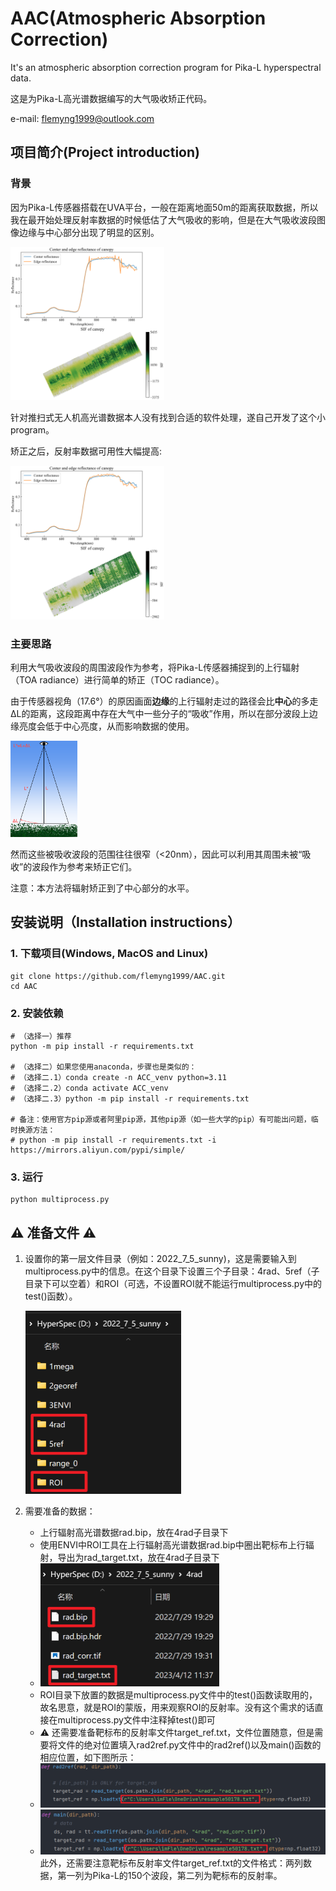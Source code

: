 # AAC(Atmospheric Absorption Correction)
It's an atmospheric absorption correction program for Pika-L hyperspectral data.

这是为Pika-L高光谱数据编写的大气吸收矫正代码。

e-mail: flemyng1999@outlook.com

## 项目简介(Project introduction)

### 背景

因为Pika-L传感器搭载在UVA平台，一般在距离地面50m的距离获取数据，所以我在最开始处理反射率数据的时候低估了大气吸收的影响，但是在大气吸收波段图像边缘与中心部分出现了明显的区别。

<img src="docs\imgs\center_edge.png" alt="center_egde_ref" style="zoom:24%;" />



针对推扫式无人机高光谱数据本人没有找到合适的软件处理，遂自己开发了这个小program。

矫正之后，反射率数据可用性大幅提高:

<img src="docs\imgs\center_edge_corr.png" alt="center_edge_ref_corr" style="zoom:24%;" />

### 主要思路

利用大气吸收波段的周围波段作为参考，将Pika-L传感器捕捉到的上行辐射（TOA radiance）进行简单的矫正（TOC radiance）。

由于传感器视角（17.6°）的原因画面**边缘**的上行辐射走过的路径会比**中心**的多走ΔL的距离，这段距离中存在大气中一些分子的“吸收”作用，所以在部分波段上边缘亮度会低于中心亮度，从而影响数据的使用。

<img src="docs/imgs/IMG_0987.PNG" alt="p1" style="zoom:15%;" />

然而这些被吸收波段的范围往往很窄（<20nm），因此可以利用其周围未被“吸收”的波段作为参考来矫正它们。

注意：本方法将辐射矫正到了中心部分的水平。

## 安装说明（Installation instructions）

### 1. 下载项目(Windows, MacOS and Linux)

```
git clone https://github.com/flemyng1999/AAC.git
cd AAC
```

### 2. 安装依赖

```
# （选择一）推荐
python -m pip install -r requirements.txt   

# （选择二）如果您使用anaconda，步骤也是类似的：
# （选择二.1）conda create -n ACC_venv python=3.11
# （选择二.2）conda activate ACC_venv
# （选择二.3）python -m pip install -r requirements.txt

# 备注：使用官方pip源或者阿里pip源，其他pip源（如一些大学的pip）有可能出问题，临时换源方法： 
# python -m pip install -r requirements.txt -i https://mirrors.aliyun.com/pypi/simple/
```

### 3. 运行

```
python multiprocess.py
```

##  :warning: 准备文件 :warning:

1. 设置你的第一层文件目录（例如：2022_7_5_sunny)，这是需要输入到multiprocess.py中的信息。在这个目录下设置三个子目录：4rad、5ref（子目录下可以空着）和ROI（可选，不设置ROI就不能运行multiprocess.py中的test()函数）。

   <img src="docs/imgs/Snipaste_2023-04-18_00-10-57.png" alt="p2" style="zoom:50%;" />

1. 需要准备的数据：

   - 上行辐射高光谱数据rad.bip，放在4rad子目录下
   - 使用ENVI中ROI工具在上行辐射高光谱数据rad.bip中圈出靶标布上行辐射，导出为rad_target.txt，放在4rad子目录下
   - <img src="docs/imgs/Snipaste_2023-04-18_00-34-41.png" alt="p3" style="zoom:50%;" />
   - ROI目录下放置的数据是multiprocess.py文件中的test()函数读取用的，故名思意，就是ROI的蒙版，用来观察ROI的反射率。没有这个需求的话直接在multiprocess.py文件中注释掉test()即可
   - :warning: 还需要准备靶标布的反射率文件target_ref.txt，文件位置随意，但是需要将文件的绝对位置填入rad2ref.py文件中的rad2ref()以及main()函数的相应位置，如下图所示：
   - <img src="docs/imgs/Snipaste_2023-04-18_00-42-25.png" alt="p4" style="zoom:75%;" />
   - <img src="docs/imgs/Snipaste_2023-04-18_00-42-54.png" alt="p4" style="zoom:75%;" />
     此外，还需要注意靶标布反射率文件target_ref.txt的文件格式：两列数据，第一列为Pika-L的150个波段，第二列为靶标布的反射率。
